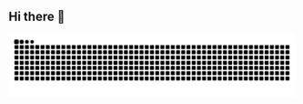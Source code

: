 ## Hi there 👋

<!--
**denizhanMisirlioglu/denizhanMisirlioglu** is a ✨ _special_ ✨ repository because its `README.md` (this file) appears on your GitHub profile.

Here are some ideas to get you started:

- 🔭 I’m currently working on ...
- 🌱 I’m currently learning ...
- 👯 I’m looking to collaborate on ...
- 🤔 I’m looking for help with ...
- 💬 Ask me about ...
- 📫 How to reach me: ...
- 😄 Pronouns: ...
- ⚡ Fun fact: ...
-->


<picture>
  <source media="(prefers-color-scheme: dark)" srcset="https://raw.githubusercontent.com/denizhanMisirlioglu/denizhanMisirlioglu/output/github-snake-dark.svg" />
  <source media="(prefers-color-scheme: light)" srcset="https://raw.githubusercontent.com/denizhanMisirlioglu/denizhanMisirlioglu/output/github-snake.svg" />
  <img alt="github-snake" src="https://raw.githubusercontent.com/denizhanMisirlioglu/denizhanMisirlioglu/output/github-snake.svg" />
</picture>
